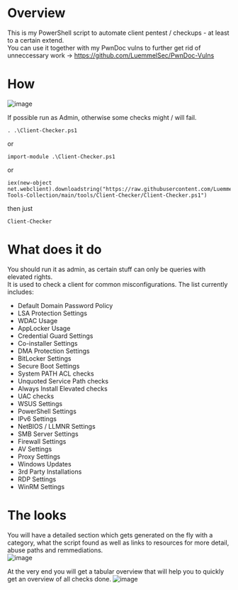 # Overview  
This is my PowerShell script to automate client pentest / checkups - at least to a certain extend.  
You can use it together with my PwnDoc vulns to further get rid of unneccessary work -> https://github.com/LuemmelSec/PwnDoc-Vulns  

# How
![image](https://github.com/LuemmelSec/Client-Checker/assets/58529760/5324bf2e-efc8-47d2-87f1-cecc5a8b7f3a)


If possible run as Admin, otherwise some checks might / will fail.  

```
. .\Client-Checker.ps1
```
or
```
import-module .\Client-Checker.ps1
```
or
```
iex(new-object net.webclient).downloadstring("https://raw.githubusercontent.com/LuemmelSec/Pentest-Tools-Collection/main/tools/Client-Checker/Client-Checker.ps1")
```
then just
```
Client-Checker
```

# What does it do  
You should run it as admin, as certain stuff can only be queries with elevated rights.  
It is used to check a client for common misconfigurations. The list currently includes:  
  - Default Domain Password Policy
  - LSA Protection Settings
  - WDAC Usage
  - AppLocker Usage
  - Credential Guard Settings
  - Co-installer Settings
  - DMA Protection Settings
  - BitLocker Settings
  - Secure Boot Settings
  - System PATH ACL checks
  - Unquoted Service Path checks
  - Always Install Elevated checks
  - UAC checks
  - WSUS Settings
  - PowerShell Settings
  - IPv6 Settings
  - NetBIOS / LLMNR Settings
  - SMB Server Settings
  - Firewall Settings
  - AV Settings
  - Proxy Settings
  - Windows Updates
  - 3rd Party Installations
  - RDP Settings
  - WinRM Settings
  
# The looks
You will have a detailed section which gets generated on the fly with a category, what the script found as well as links to resources for more detail, abuse paths and remmediations.  
![image](https://github.com/LuemmelSec/Client-Checker/assets/58529760/b65e34d6-38d2-4274-a402-84a5b20c584d)


At the very end you will get a tabular overview that will help you to quickly get an overview of all checks done.
![image](https://github.com/LuemmelSec/Client-Checker/assets/58529760/7bc04ff0-acb0-4277-b249-d175ca61b66c)

